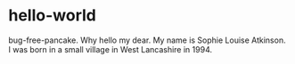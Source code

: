 # hello-world
bug-free-pancake.
Why hello my dear. My name is Sophie Louise Atkinson. I was born in a small village in West Lancashire in 1994.
